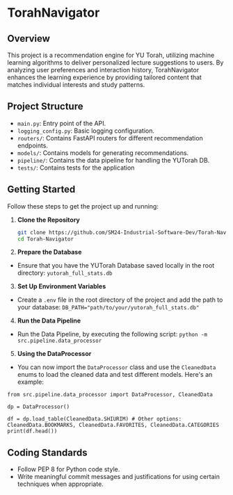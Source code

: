 # TorahNavigator

## Overview

This project is a recommendation engine for YU Torah, utilizing machine learning algorithms to deliver personalized lecture suggestions to users. By analyzing user preferences and interaction history, TorahNavigator enhances the learning experience by providing tailored content that matches individual interests and study patterns.

## Project Structure

- `main.py`: Entry point of the API.
- `logging_config.py`: Basic logging configuration.
- `routers/`: Contains FastAPI routers for different recommendation endpoints.
- `models/`: Contains models for generating recommendations.
- `pipeline/`: Contains the data pipeline for handling the YUTorah DB.
- `tests/`: Contains tests for the application

## Getting Started

Follow these steps to get the project up and running:

1. **Clone the Repository**

   ```sh
   git clone https://github.com/SM24-Industrial-Software-Dev/Torah-Navigator.git
   cd Torah-Navigator
   ```

2. **Prepare the Database**

- Ensure that you have the YUTorah Database saved locally in the root directory: `yutorah_full_stats.db`

3. **Set Up Environment Variables**

- Create a `.env` file in the root directory of the project and add the path to your database:
  `DB_PATH="path/to/your/yutorah_full_stats.db"`

4. **Run the Data Pipeline**

- Run the Data Pipeline, by executing the following script: `python -m src.pipeline.data_processor`

5. **Using the DataProcessor**

- You can now import the `DataProcessor` class and use the `CleanedData` enums to load the cleaned data and test different models. Here's an example:

```
from src.pipeline.data_processor import DataProcessor, CleanedData

dp = DataProcessor()

df = dp.load_table(CleanedData.SHIURIM) # Other options: CleanedData.BOOKMARKS, CleanedData.FAVORITES, CleanedData.CATEGORIES
print(df.head())
```

## Coding Standards

- Follow PEP 8 for Python code style.
- Write meaningful commit messages and justifications for using certain techniques when appropriate.
